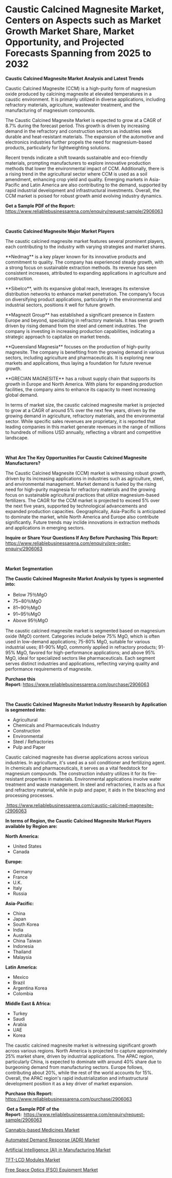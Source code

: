 <p><h1>Caustic Calcined Magnesite Market, Centers on Aspects such as Market Growth Market Share, Market Opportunity, and Projected Forecasts Spanning from 2025 to 2032</h1></p><p><strong>Caustic Calcined Magnesite Market Analysis and Latest Trends</strong></p>
<p><p>Caustic Calcined Magnesite (CCM) is a high-purity form of magnesium oxide produced by calcining magnesite at elevated temperatures in a caustic environment. It is primarily utilized in diverse applications, including refractory materials, agriculture, wastewater treatment, and the manufacturing of magnesium compounds. </p><p>The Caustic Calcined Magnesite Market is expected to grow at a CAGR of 8.7% during the forecast period. This growth is driven by increasing demand in the refractory and construction sectors as industries seek durable and heat-resistant materials. The expansion of the automotive and electronics industries further propels the need for magnesium-based products, particularly for lightweighting solutions. </p><p>Recent trends indicate a shift towards sustainable and eco-friendly materials, prompting manufacturers to explore innovative production methods that lower the environmental impact of CCM. Additionally, there is a rising trend in the agricultural sector where CCM is used as a soil amendment, enhancing crop yield and quality. Emerging markets in Asia-Pacific and Latin America are also contributing to the demand, supported by rapid industrial development and infrastructural investments. Overall, the CCM market is poised for robust growth amid evolving industry dynamics.</p></p>
<p><strong>Get a Sample PDF of the Report:&nbsp;</strong> <a href="https://www.reliablebusinessarena.com/enquiry/request-sample/2906063?utm_campaign=2004&utm_medium=2&utm_source=Github&utm_content=ia&utm_term=12032025&utm_id=caustic-calcined-magnesite">https://www.reliablebusinessarena.com/enquiry/request-sample/2906063</a></p>
<p>&nbsp;</p>
<p><strong>Caustic Calcined Magnesite Major Market Players</strong></p>
<p><p>The caustic calcined magnesite market features several prominent players, each contributing to the industry with varying strategies and market shares. </p><p>**Nedmag** is a key player known for its innovative products and commitment to quality. The company has experienced steady growth, with a strong focus on sustainable extraction methods. Its revenue has seen consistent increases, attributed to expanding applications in agriculture and construction. </p><p>**Sibelco**, with its expansive global reach, leverages its extensive distribution networks to enhance market penetration. The company’s focus on diversifying product applications, particularly in the environmental and industrial sectors, positions it well for future growth.</p><p>**Magnezit Group** has established a significant presence in Eastern Europe and beyond, specializing in refractory materials. It has seen growth driven by rising demand from the steel and cement industries. The company is investing in increasing production capabilities, indicating a strategic approach to capitalize on market trends.</p><p>**Queensland Magnesia** focuses on the production of high-purity magnesite. The company is benefiting from the growing demand in various sectors, including agriculture and pharmaceuticals. It is exploring new markets and applications, thus laying a foundation for future revenue growth.</p><p>**GRECIAN MAGNESITE** has a robust supply chain that supports its growth in Europe and North America. With plans for expanding production facilities, the company aims to enhance its capacity to meet increasing global demand.</p><p>In terms of market size, the caustic calcined magnesite market is projected to grow at a CAGR of around 5% over the next few years, driven by the growing demand in agriculture, refractory materials, and the environmental sector. While specific sales revenues are proprietary, it is reported that leading companies in this market generate revenues in the range of millions to hundreds of millions USD annually, reflecting a vibrant and competitive landscape.</p></p>
<p>&nbsp;</p>
<p><strong>What Are The Key Opportunities For Caustic Calcined Magnesite Manufacturers?</strong></p>
<p><p>The Caustic Calcined Magnesite (CCM) market is witnessing robust growth, driven by its increasing applications in industries such as agriculture, steel, and environmental management. Market demand is fueled by the rising need for high-purity magnesia for refractory materials and the growing focus on sustainable agricultural practices that utilize magnesium-based fertilizers. The CAGR for the CCM market is projected to exceed 5% over the next five years, supported by technological advancements and expanded production capacities. Geographically, Asia-Pacific is anticipated to dominate the market, while North America and Europe also contribute significantly. Future trends may inclide innovations in extraction methods and applications in emerging sectors.</p></p>
<p><strong>Inquire or Share Your Questions If Any Before Purchasing This Report:</strong> <a href="https://www.reliablebusinessarena.com/enquiry/pre-order-enquiry/2906063?utm_campaign=2004&utm_medium=2&utm_source=Github&utm_content=ia&utm_term=12032025&utm_id=caustic-calcined-magnesite">https://www.reliablebusinessarena.com/enquiry/pre-order-enquiry/2906063</a></p>
<p>&nbsp;</p>
<p><strong>Market Segmentation</strong></p>
<p><strong>The Caustic Calcined Magnesite Market Analysis by types is segmented into:</strong></p>
<p><ul><li>Below 75％MgO</li><li>75~80％MgO</li><li>81~90％MgO</li><li>91~95％MgO</li><li>Above 95％MgO</li></ul></p>
<p><p>The caustic calcined magnesite market is segmented based on magnesium oxide (MgO) content. Categories include below 75% MgO, which is often used in low-demand applications; 75-80% MgO, suitable for various industrial uses; 81-90% MgO, commonly applied in refractory products; 91-95% MgO, favored for high-performance applications; and above 95% MgO, ideal for specialized sectors like pharmaceuticals. Each segment serves distinct industries and applications, reflecting varying quality and performance requirements of magnesite.</p></p>
<p><strong>Purchase this Report:&nbsp;</strong><a href="https://www.reliablebusinessarena.com/purchase/2906063?utm_campaign=2004&utm_medium=2&utm_source=Github&utm_content=ia&utm_term=12032025&utm_id=caustic-calcined-magnesite">https://www.reliablebusinessarena.com/purchase/2906063</a></p>
<p>&nbsp;</p>
<p><strong>The Caustic Calcined Magnesite Market Industry Research by Application is segmented into:</strong></p>
<p><ul><li>Agricultural</li><li>Chemicals and Pharmaceuticals Industry</li><li>Construction</li><li>Environmental</li><li>Steel / Refractories</li><li>Pulp and Paper</li></ul></p>
<p><p>Caustic calcined magnesite has diverse applications across various industries. In agriculture, it's used as a soil conditioner and fertilizing agent. In chemicals and pharmaceuticals, it serves as a vital feedstock for magnesium compounds. The construction industry utilizes it for its fire-resistant properties in materials. Environmental applications involve water treatment and waste management. In steel and refractories, it acts as a flux and refractory material, while in pulp and paper, it aids in the bleaching and processing processes.</p></p>
<p><a href="https://www.reliablebusinessarena.com/caustic-calcined-magnesite-r2906063?utm_campaign=2004&utm_medium=2&utm_source=Github&utm_content=ia&utm_term=12032025&utm_id=caustic-calcined-magnesite">&nbsp;https://www.reliablebusinessarena.com/caustic-calcined-magnesite-r2906063</a></p>
<p><strong>In terms of Region, the Caustic Calcined Magnesite Market Players available by Region are:</strong></p>
<p>
    <p> <strong> North America: </strong>
        <ul>
            <li>United States</li>
            <li>Canada</li>
        </ul>
        </p> 
    <p> <strong> Europe: </strong>
        <ul>
            <li>Germany</li>
            <li>France</li>
            <li>U.K.</li>
            <li>Italy</li>
            <li>Russia</li>
        </ul>
        </p> 
    <p> <strong> Asia-Pacific: </strong>
        <ul>
            <li>China</li>
            <li>Japan</li>
            <li>South Korea</li>
            <li>India</li>
            <li>Australia</li>
            <li>China Taiwan</li>
            <li>Indonesia</li>
            <li>Thailand</li>
            <li>Malaysia</li>
        </ul>
        </p> 
    <p> <strong> Latin America: </strong>
        <ul>
            <li>Mexico</li>
            <li>Brazil</li>
            <li>Argentina Korea</li>
            <li>Colombia</li>
        </ul>
        </p> 
    <p> <strong> Middle East & Africa: </strong>
        <ul>
            <li>Turkey</li>
            <li>Saudi</li>
            <li>Arabia</li>
            <li>UAE</li>
            <li>Korea</li>
        </ul>
    </p>
    </p>
<p><p>The caustic calcined magnesite market is witnessing significant growth across various regions. North America is projected to capture approximately 25% market share, driven by industrial applications. The APAC region, particularly China, is expected to dominate with around 40% share due to burgeoning demand from manufacturing sectors. Europe follows, contributing about 20%, while the rest of the world accounts for 15%. Overall, the APAC region's rapid industrialization and infrastructural development position it as a key driver of market expansion.</p></p>
<p><strong>Purchase this Report: </strong><a href="https://www.reliablebusinessarena.com/purchase/2906063?utm_campaign=2004&utm_medium=2&utm_source=Github&utm_content=ia&utm_term=12032025&utm_id=caustic-calcined-magnesite">https://www.reliablebusinessarena.com/purchase/2906063</a></p>
<p>&nbsp;<strong>Get a Sample PDF of the Report:&nbsp;&nbsp;</strong><a href="https://www.reliablebusinessarena.com/enquiry/request-sample/2906063?utm_campaign=2004&utm_medium=2&utm_source=Github&utm_content=ia&utm_term=12032025&utm_id=caustic-calcined-magnesite">https://www.reliablebusinessarena.com/enquiry/request-sample/2906063</a></p>
<p><strong></strong></p>
<p><p><a href="https://github.com/baatetoshda/Market-Research-Report-List-1/blob/main/cannabis-based-medicines-market.md?utm_campaign=2004&utm_medium=2&utm_source=Github&utm_content=ia&utm_term=12032025&utm_id=caustic-calcined-magnesite">Cannabis-based Medicines Market</a></p><p><a href="https://github.com/beyeagamizjp/Market-Research-Report-List-1/blob/main/automated-demand-response-adr-market.md?utm_campaign=2004&utm_medium=2&utm_source=Github&utm_content=ia&utm_term=12032025&utm_id=caustic-calcined-magnesite">Automated Demand Response (ADR) Market</a></p><p><a href="https://github.com/sutrejaron/Market-Research-Report-List-1/blob/main/artificial-intelligence-ai-in-manufacturing-market.md?utm_campaign=2004&utm_medium=2&utm_source=Github&utm_content=ia&utm_term=12032025&utm_id=caustic-calcined-magnesite">Artificial Intelligence (AI) in Manufacturing Market</a></p><p><a href="https://github.com/kukolkasimo5/Market-Research-Report-List-1/blob/main/tft-lcd-modules-market.md?utm_campaign=2004&utm_medium=2&utm_source=Github&utm_content=ia&utm_term=12032025&utm_id=caustic-calcined-magnesite">TFT-LCD Modules Market</a></p><p><a href="https://github.com/mudgeadamsvx/Market-Research-Report-List-1/blob/main/free-space-optics-fso-equipment-market.md?utm_campaign=2004&utm_medium=2&utm_source=Github&utm_content=ia&utm_term=12032025&utm_id=caustic-calcined-magnesite">Free Space Optics (FSO) Equipment Market</a></p></p>